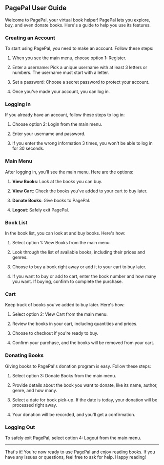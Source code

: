 ## PagePal User Guide 

Welcome to PagePal, your virtual book helper! PagePal lets you explore, buy, and even donate books. Here's a guide to help you use its features.

### Creating an Account

To start using PagePal, you need to make an account. Follow these steps:

1. When you see the main menu, choose option 1: Register.  

2. Enter a username: Pick a unique username with at least 3 letters or numbers. The username must start with a letter.

3. Set a password: Choose a secret password to protect your account.

4. Once you've made your account, you can log in.

### Logging In

If you already have an account, follow these steps to log in:

1. Choose option 2: Login from the main menu.

2. Enter your username and password.  

3. If you enter the wrong information 3 times, you won't be able to log in for 30 seconds.

### Main Menu

After logging in, you'll see the main menu. Here are the options:

1. **View Books**: Look at the books you can buy.

2. **View Cart**: Check the books you've added to your cart to buy later.    

3. **Donate Books**: Give books to PagePal.

4. **Logout**: Safely exit PagePal.

### Book List

In the book list, you can look at and buy books. Here's how:

1. Select option 1: View Books from the main menu.

2. Look through the list of available books, including their prices and genres.

3. Choose to buy a book right away or add it to your cart to buy later.

4. If you want to buy or add to cart, enter the book number and how many you want. If buying, confirm to complete the purchase.

### Cart 

Keep track of books you've added to buy later. Here's how:

1. Select option 2: View Cart from the main menu. 

2. Review the books in your cart, including quantities and prices.

3. Choose to checkout if you're ready to buy.

4. Confirm your purchase, and the books will be removed from your cart.

### Donating Books

Giving books to PagePal's donation program is easy. Follow these steps:

1. Select option 3: Donate Books from the main menu.

2. Provide details about the book you want to donate, like its name, author, genre, and how many.

3. Select a date for book pick-up. If the date is today, your donation will be processed right away.  

4. Your donation will be recorded, and you'll get a confirmation.

### Logging Out

To safely exit PagePal, select option 4: Logout from the main menu.

---

That's it! You're now ready to use PagePal and enjoy reading books. If you have any issues or questions, feel free to ask for help. Happy reading!